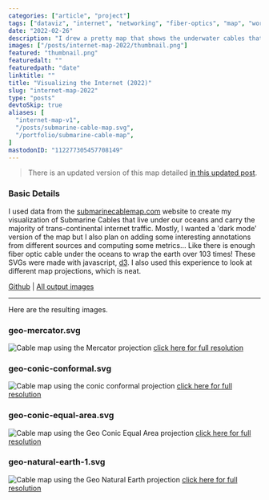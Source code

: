 ```yaml
---
categories: ["article", "project"]
tags: ["dataviz", "internet", "networking", "fiber-optics", "map", "world", "infrastructure", "javascript", "svg"]
date: "2022-02-26"
description: "I drew a pretty map that shows the underwater cables that carry our data around the world; fiber optic cables, submarine cables"
images: ["/posts/internet-map-2022/thumbnail.png"]
featured: "thumbnail.png"
featuredalt: ""
featuredpath: "date"
linktitle: ""
title: "Visualizing the Internet (2022)"
slug: "internet-map-2022"
type: "posts"
devtoSkip: true
aliases: [
  "internet-map-v1",
  "/posts/submarine-cable-map.svg",
  "/portfolio/submarine-cable-map",
]
mastodonID: "112277305457708149"
---
```


> There is an updated version of this map detailed [in this updated post](/posts/internet-map-2023/).

### Basic Details
I used data from the [submarinecablemap.com](https://submarinecablemap.com) website to create my visualization of Submarine Cables that live under our oceans and carry the majority of trans-continental internet traffic. Mostly, I wanted a 'dark mode' version of the map but I also plan on adding some interesting annotations from different sources and computing some metrics... Like there is enough fiber optic cable under the oceans to wrap the earth over 103 times! These SVGs were made with javascript, [d3](https://d3js.org). I also used this experience to look at different map projections, which is neat.


[Github](https://github.com/sudorandom/submarine-cable-map) | [All output images](https://github.com/sudorandom/tree/main/output)

-------

Here are the resulting images.

### geo-mercator.svg
![Cable map using the Mercator projection](/posts/internet-map-2022/geo-mercator.svg "geo-mercator.svg")
[click here for full resolution](/posts/internet-map-2022/geo-mercator.svg)

### geo-conic-conformal.svg

![Cable map using the conic conformal projection](/posts/internet-map-2022/geo-conic-conformal.svg "geo-conic-conformal.svg")
[click here for full resolution](/posts/internet-map-2022/geo-conic-conformal.svg)

### geo-conic-equal-area.svg
![Cable map using the Geo Conic Equal Area projection](/posts/internet-map-2022/geo-conic-equal-area.svg "geo-conic-equal-area.svg")
[click here for full resolution](/posts/internet-map-2022/geo-conic-equal-area.svg)

### geo-natural-earth-1.svg
![Cable map using the Geo Natural Earth projection](/posts/internet-map-2022/geo-natural-earth-1.svg "geo-natural-earth-1")
[click here for full resolution](/posts/internet-map-2022/geo-natural-earth-1.svg)
